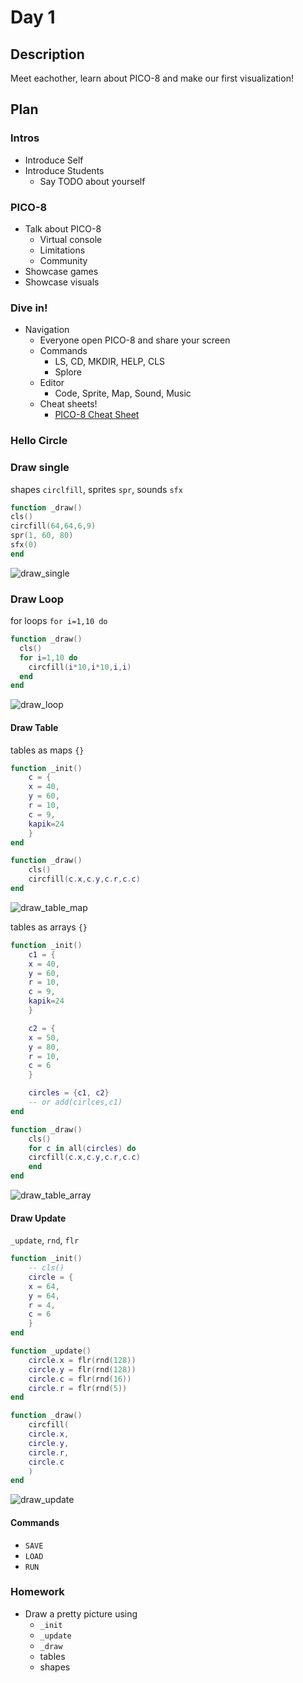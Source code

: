 # Day 1

## Description

Meet eachother, learn about PICO-8 and make our first visualization!

## Plan

### Intros
- Introduce Self
- Introduce Students
    - Say TODO about yourself

### PICO-8

- Talk about PICO-8
  - Virtual console
  - Limitations
  - Community
- Showcase games
- Showcase visuals

### Dive in!
- Navigation
	- Everyone open PICO-8 and share your screen
	- Commands
	    - LS, CD, MKDIR, HELP, CLS
	    - Splore
	- Editor
	    - Code, Sprite, Map, Sound, Music
    - Cheat sheets!
      - [PICO-8 Cheat Sheet](https://www.lexaloffle.com/bbs/files/16585/PICO-8_Cheat-Sheet_0-9-2.png)

### Hello Circle

### Draw single
shapes `circlfill`, sprites `spr`, sounds `sfx`
```lua
function _draw()
cls()
circfill(64,64,6,9)
spr(1, 60, 80)
sfx(0)
end
```
![draw_single](images/draw_single.png)
### Draw Loop
for loops `for i=1,10 do`
```lua
function _draw()
  cls()
  for i=1,10 do
    circfill(i*10,i*10,i,i)
  end
end
```
![draw_loop](images/draw_loop.png)

#### Draw Table
tables as maps `{}`
```lua
function _init()
    c = {
    x = 40,
    y = 60,
    r = 10,
    c = 9,
    kapik=24
    }
end

function _draw()
    cls()
    circfill(c.x,c.y,c.r,c.c)
end
```
![draw_table_map](images/draw_table_map.png)

tables as arrays `{}`
```lua
function _init()
    c1 = {
    x = 40,
    y = 60,
    r = 10,
    c = 9,
    kapik=24
    }

    c2 = {
    x = 50,
    y = 80,
    r = 10,
    c = 6
    }

    circles = {c1, c2}
    -- or add(cirlces,c1)
end

function _draw()
    cls()
    for c in all(circles) do
    circfill(c.x,c.y,c.r,c.c)
    end
end
```
![draw_table_array](images/draw_table_array.png)

#### Draw Update
`_update`, `rnd`, `flr`
```lua
function _init()
    -- cls()
    circle = {
    x = 64,
    y = 64,
    r = 4,
    c = 6
    }
end

function _update()
    circle.x = flr(rnd(128))
    circle.y = flr(rnd(128))
    circle.c = flr(rnd(16))
    circle.r = flr(rnd(5))
end

function _draw()
    circfill(
    circle.x,
    circle.y,
    circle.r,
    circle.c
    )
end
```
![draw_update](images/draw_update.gif)


#### Commands
- `SAVE`
- `LOAD`
- `RUN`

### Homework
- Draw a pretty picture using
  - `_init`
  - `_update`
  - `_draw`
  - tables
  - shapes
